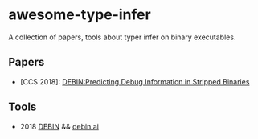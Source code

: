 # awesome-type-infer
A collection of papers, tools about typer infer on binary executables.

## Papers
- [CCS 2018]: [DEBIN:Predicting Debug Information in Stripped Binaries](https://files.sri.inf.ethz.ch/website/papers/ccs18-debin.pdf)




## Tools
- 2018 [DEBIN](https://github.com/eth-sri/debin) && [debin.ai](https://debin.ai/)
